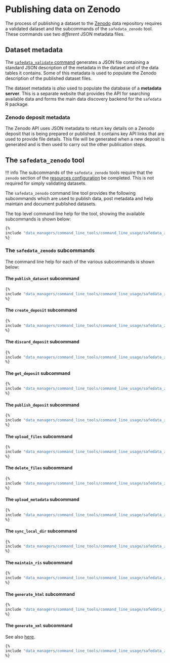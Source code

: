 # Publishing data on Zenodo

The process of publishing a dataset to the [Zenodo](https://zenodo.org) data repository
requires a validated dataset and the subcommands of the `safedata_zenodo` tool. These
commands use two _different_ JSON metadata files.

## Dataset metadata

The [`safedata_validate` command](./safedata_validate.md) generates a JSON file
containing a standard JSON description of the metadata in the dataset and of the data
tables it contains. Some of this metadata is used to populate the Zenodo description of
the published dataset files.

The dataset metadata is _also_ used to populate the database of a **metadata server**.
This is a separate website that provides the API for searching available data and forms
the main data discovery backend for the `safedata` R package.

### Zenodo deposit metadata

The Zenodo API uses JSON metadata to return key details on a Zenodo
deposit that is being prepared or published. It contains key API links that are
used to provide file details. This file will be generated when a new deposit is
generated and is then used to carry out the other publication steps.

## The `safedata_zenodo` tool

!!! info
    The subcommands of the `safedata_zenodo` tools require that the `zenodo`
    section of the [resources configuration](../install/configuration.md#publication-configuration)
    be completed. This is not required for simply validating datasets.

The `safedata_zenodo` command line tool provides the following subcommands which
are used to publish data, post metadata and help maintain and document published
datasets.

The top level command line help for the tool, showing the available subcommands
is shown below:

```bash
{%
include "data_managers/command_line_tools/command_line_usage/safedata_zenodo_top.txt"
%}
```

### The `safedata_zenodo` subcommands

The command line help for each of the various subcommands is shown below:

#### The `publish_dataset` subcommand

```sh
{%
include "data_managers/command_line_tools/command_line_usage/safedata_zenodo_publish_dataset.txt"
%}
```

#### The `create_deposit` subcommand

```sh
{%
include "data_managers/command_line_tools/command_line_usage/safedata_zenodo_create_deposit.txt"
%}
```

#### The `discard_deposit` subcommand

```sh
{%
include "data_managers/command_line_tools/command_line_usage/safedata_zenodo_discard_deposit.txt"
%}
```

#### The `get_deposit` subcommand

```sh
{%
include "data_managers/command_line_tools/command_line_usage/safedata_zenodo_get_deposit.txt"
%}
```

#### The `publish_deposit` subcommand

```sh
{%
include "data_managers/command_line_tools/command_line_usage/safedata_zenodo_publish_deposit.txt"
%}
```

#### The `upload_files` subcommand

```sh
{%
include "data_managers/command_line_tools/command_line_usage/safedata_zenodo_upload_files.txt"
%}
```

#### The `delete_files` subcommand

```sh
{%
include "data_managers/command_line_tools/command_line_usage/safedata_zenodo_delete_files.txt"
%}
```

#### The `upload_metadata` subcommand

```sh
{%
include "data_managers/command_line_tools/command_line_usage/safedata_zenodo_upload_metadata.txt"
%}
```

#### The `sync_local_dir` subcommand

```sh
{%
include "data_managers/command_line_tools/command_line_usage/safedata_zenodo_sync_local_dir.txt"
%}
```

#### The `maintain_ris` subcommand

```sh
{%
include "data_managers/command_line_tools/command_line_usage/safedata_zenodo_maintain_ris.txt"
%}
```

#### The `generate_html` subcommand

```sh
{%
include "data_managers/command_line_tools/command_line_usage/safedata_zenodo_generate_html.txt"
%}
```

#### The `generate_xml` subcommand

See also [here](../install/configuration.md#xml-configuration).

```sh
{%
include "data_managers/command_line_tools/command_line_usage/safedata_zenodo_generate_xml.txt"
%}
```
